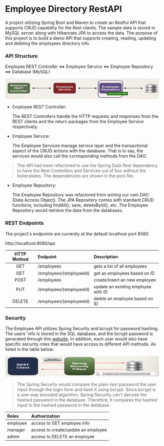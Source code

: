 # Employee Directory RestAPI

A project utilizing Spring Boot and Maven to create an Restful API that supports CRUD capability for the Rest clients.
The sample data is stored in MySQL server along with Hibernate JPA to access the data. The purpose of this project is to
build a demo API that supports creating, reading, updating and deleting the employees directory info.

### API Structure
Employee REST Controller <=> Employee Service <=> Employee Repository <=> Database (MySQL)

<img src="src/main/resources/static/images/Revised_API_FlowChart.png"  width="600" height="67">

- Employee REST Controller:

  The REST Controllers handle the HTTP requests and responses from the REST clients and the return packages from the
Employee Service respectively.

- Employee Service:

  The Employee Services manage service layer and the transactional aspect of the CRUD actions with the database. That is to say, the services
would also call the corresponding methods from the DAO.

> The API had been refactored to use the Spring Data Rest dependency to have the Rest Controllers and Services out of box
> without the boilerplates. The dependencies are shown in the pom file.

- Employee Repository:

  The Employee Repository was refactored from writing our own DAO (Data Access Object). The JPA Repository comes with 
standard CRUD functions, including findAll(), save, deleteById(), etc. The Employee Repository would retrieve the data 
from the databases.

### REST Endpoints

The project's endpoints are currently at the default localhost port 8080.

http://localhost:8080/api

| HTTP Method | Endpoint                | Description                         |
|:-----------:|:------------------------|:------------------------------------|
|     GET     | /employees              | gets a list of all employees        |
|     GET     | /employees/{employeeId} | get an employees based on ID        |
|    POST     | /employees              | create/insert an new employee       |
|     PUT     | /employees/{employeeId} | update an existing employee with ID |
|   DELETE    | /employees/{employeeId} | delete an employee based on ID      |

### Security

The Employee API utilizes Spring Security and bcrypt for password hashing. The users' info is stored in the SQL database,
and the bcrypt password is generated through this [website](https://www.bcryptcalculator.com/encode). In addition, each
user would also have specific security roles that would have access to different API methods. As listed in the table below:

<img src="src/main/resources/static/images/Spring_Security_FlowChart.png"  width="600" height="67">

> The Spring Security would compare the plain-text password the user input through the login form and hash it using bcrypt.
> Since bcrypt is a one-way encoded algorithm, Spring Security can't decode the hashed password in the database. Therefore,
> it compares the hashed input to the hashed password in the database.

| Roles    | Authorization                       |
|:---------|:------------------------------------|
| employee | access to GET employee info         |
| manager  | access to create/update an employee |
| admin    | access to DELETE an employee        |






  

